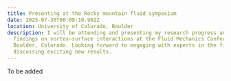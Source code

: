 ```yaml
---
title: Presenting at the Rocky mountain fluid symposium
date: 2025-07-30T00:09:19.902Z
location: University of Colorado, Boulder
description: I will be attending and presenting my research progress and
  findings on vortex–surface interactions at the Fluid Mechanics Conference in
  Boulder, Colorado. Looking forward to engaging with experts in the field and
  discussing exciting new results.
---
```

T﻿o be added